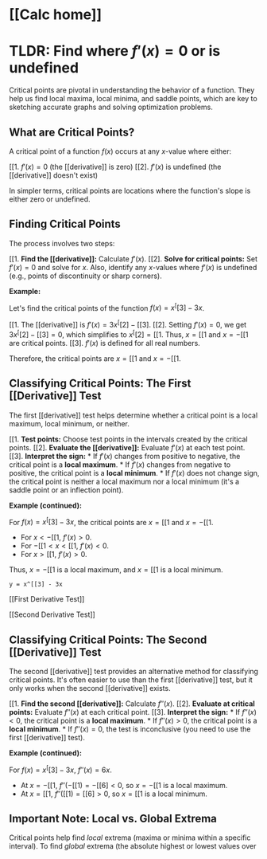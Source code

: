 # [[Calc home]]

# TLDR: Find where $f'(x) = 0$  or is undefined 

Critical points are pivotal in understanding the behavior of a function.  They help us find local maxima, local minima, and saddle points, which are key to sketching accurate graphs and solving optimization problems.

## What are Critical Points?

A critical point of a function $f(x)$ occurs at any $x$-value where either:

[[1.  $f'(x) = 0$ (the [[derivative]] is zero)
[[2].  $f'(x)$ is undefined (the [[derivative]] doesn't exist)

In simpler terms, critical points are locations where the function's slope is either zero or undefined.

## Finding Critical Points

The process involves two steps:

[[1. **Find the [[derivative]]:** Calculate $f'(x)$.
[[2]. **Solve for critical points:**  Set $f'(x) = 0$ and solve for $x$.  Also, identify any $x$-values where $f'(x)$ is undefined (e.g., points of discontinuity or sharp corners).

**Example:**

Let's find the critical points of the function $f(x) = x^[[3] - 3x$.

[[1.  The [[derivative]] is $f'(x) = 3x^[[2] - [[3]$.
[[2].  Setting $f'(x) = 0$, we get $3x^[[2] - [[3] = 0$, which simplifies to $x^[[2] = [[1$.  Thus, $x = [[1$ and $x = -[[1$ are critical points.
[[3]. $f'(x)$ is defined for all real numbers.

Therefore, the critical points are $x = [[1$ and $x = -[[1$.


## Classifying Critical Points: The First [[Derivative]] Test

The first [[derivative]] test helps determine whether a critical point is a local maximum, local minimum, or neither.

[[1. **Test points:** Choose test points in the intervals created by the critical points.
[[2]. **Evaluate the [[derivative]]:**  Evaluate $f'(x)$ at each test point.
[[3]. **Interpret the sign:**
    * If $f'(x)$ changes from positive to negative, the critical point is a **local maximum**.
    * If $f'(x)$ changes from negative to positive, the critical point is a **local minimum**.
    * If $f'(x)$ does not change sign, the critical point is neither a local maximum nor a local minimum (it's a saddle point or an inflection point).

**Example (continued):**

For $f(x) = x^[[3] - 3x$, the critical points are $x = [[1$ and $x = -[[1$.

*   For $x < -[[1$, $f'(x) > 0$.
*   For $-[[1 < x < [[1$, $f'(x) < 0$.
*   For $x > [[1$, $f'(x) > 0$.

Thus, $x = -[[1$ is a local maximum, and $x = [[1$ is a local minimum.

```desmos-graph
y = x^[[3] - 3x
```

[[First Derivative Test]]

[[Second Derivative Test]]


## Classifying Critical Points: The Second [[Derivative]] Test

The second [[derivative]] test provides an alternative method for classifying critical points.  It's often easier to use than the first [[derivative]] test, but it only works when the second [[derivative]] exists.

[[1. **Find the second [[derivative]]:** Calculate $f''(x)$.
[[2]. **Evaluate at critical points:** Evaluate $f''(x)$ at each critical point.
[[3]. **Interpret the sign:**
    * If $f''(x) < 0$, the critical point is a **local maximum**.
    * If $f''(x) > 0$, the critical point is a **local minimum**.
    * If $f''(x) = 0$, the test is inconclusive (you need to use the first [[derivative]] test).


**Example (continued):**

For $f(x) = x^[[3] - 3x$, $f''(x) = 6x$.

*   At $x = -[[1$, $f''(-[[1) = -[[6] < 0$, so $x = -[[1$ is a local maximum.
*   At $x = [[1$, $f''([[1) = [[6] > 0$, so $x = [[1$ is a local minimum.

##  Important Note: Local vs. Global Extrema

Critical points help find *local* extrema (maxima or minima within a specific interval). To find *global* extrema (the absolute highest or lowest values over